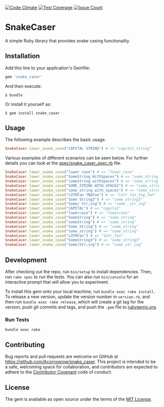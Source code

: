 [![Code Climate](https://codeclimate.com/github/Acornsgrow/snake_caser/badges/gpa.svg)](https://codeclimate.com/github/Acornsgrow/snake_caser)
[![Test Coverage](https://codeclimate.com/github/Acornsgrow/snake_caser/badges/coverage.svg)](https://codeclimate.com/github/Acornsgrow/snake_caser/coverage)
[![Issue Count](https://codeclimate.com/github/Acornsgrow/snake_caser/badges/issue_count.svg)](https://codeclimate.com/github/Acornsgrow/snake_caser)

# SnakeCaser

A simple Ruby library that provides snake casing functionality.

## Installation

Add this line to your application's Gemfile:

```ruby
gem 'snake_caser'
```

And then execute:

    $ bundle

Or install it yourself as:

    $ gem install snake_caser

## Usage

The following example describes the basic usage.

```ruby
SnakeCaser.lower_snake_case("CAPITAL STRING") # => "capital_string"
```

Various examples of different scenarios can be seen below. For further details
you can look at the
[spec/snake_caser_spec.rb](https://github.com/Acornsgrow/snake_caser/blob/master/spec/snake_caser_spec.rb)
file.

```ruby
SnakeCaser.lower_snake_case("lower case") # => "lower_case"
SnakeCaser.lower_snake_case("SomeString WithSpaces") # => "some_string_with_spaces"
SnakeCaser.lower_snake_case("someString withSpaces") # => "some_string_with_spaces"
SnakeCaser.lower_snake_case("SOME_STRING WITH_SPACES") # => "some_string_with_spaces"
SnakeCaser.lower_snake_case("some_string with_spaces") # => "some_string_with_spaces"
SnakeCaser.lower_snake_case("LOTRFan TNGFan") # => "lotr_fan_tng_fan"
SnakeCaser.lower_snake_case("Some String3") # => "some_string3"
SnakeCaser.lower_snake_case("Some/ Str;ing") # => "some__str_ing"
SnakeCaser.lower_snake_case("CAPITAL") # => "capital"
SnakeCaser.lower_snake_case("lowercase") # => "lowercase"
SnakeCaser.lower_snake_case("SomeString") # => "some_string"
SnakeCaser.lower_snake_case("someString") # => "some_string"
SnakeCaser.lower_snake_case("Some_String") # => "some_string"
SnakeCaser.lower_snake_case("some_string") # => "some_string"
SnakeCaser.lower_snake_case("LOTRFan") # => "lotr_fan"
SnakeCaser.lower_snake_case("SomeString3") # => "some_string3"
SnakeCaser.lower_snake_case("Some/Str;ing") # => "some_str_ing"
```

## Development

After checking out the repo, run `bin/setup` to install dependencies. Then, run
`rake spec` to run the tests. You can also run `bin/console` for an interactive
prompt that will allow you to experiment.

To install this gem onto your local machine, run `bundle exec rake install`. To
release a new version, update the version number in `version.rb`, and then run
`bundle exec rake release`, which will create a git tag for the version, push
git commits and tags, and push the `.gem` file to
[rubygems.org](https://rubygems.org).

### Run Tests

```
bundle exec rake
```

## Contributing

Bug reports and pull requests are welcome on GitHub at
https://github.com/Acornsgrow/snake_caser. This project is intended to be a
safe, welcoming space for collaboration, and contributors are expected to adhere
to the [Contributor Covenant](http://contributor-covenant.org) code of conduct.

## License

The gem is available as open source under the terms of the [MIT
License](http://opensource.org/licenses/MIT).

